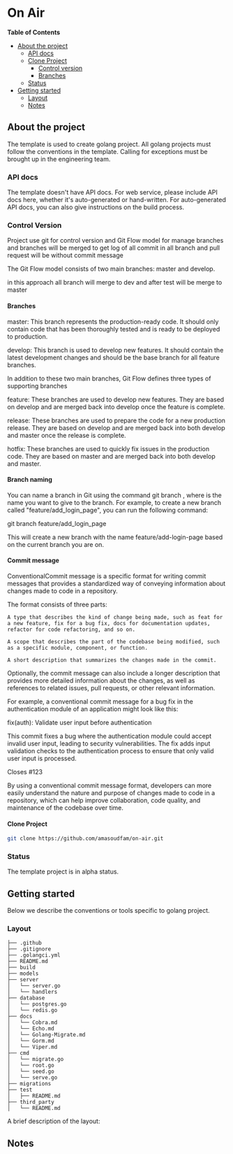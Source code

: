 # On Air

**Table of Contents**

- [About the project](#about-the-project)
    - [API docs](#api-docs)
    - [Clone Project](#clone-project) 
      - [Control version](#control-version)
      - [Branches](#branches) 
    - [Status](#status)
- [Getting started](#getting-started)
  - [Layout](#layout)
  - [Notes](#notes)

## About the project

The template is used to create golang project. All golang projects must follow the conventions in the
template. Calling for exceptions must be brought up in the engineering team.

### API docs

The template doesn't have API docs. For web service, please include API docs here, whether it's
auto-generated or hand-written. For auto-generated API docs, you can also give instructions on the
build process.

### Control Version

Project use git for control version and  Git Flow model for manage branches and branches will be merged to get log of all commit in all branch and pull request will be without commit message 

The Git Flow model consists of two main branches: master and develop.

in this approach all branch will merge to dev and after test will be merge to master

#### Branches

  master: This branch represents the production-ready code. It should only contain code that has been thoroughly tested and is ready to be deployed to production.

  develop: This branch is used to develop new features. It should contain the latest development changes and should be the base branch for all feature branches.

In addition to these two main branches, Git Flow defines three types of supporting branches

  feature: These branches are used to develop new features. They are based on develop and are merged back into develop once the feature is complete.

  release: These branches are used to prepare the code for a new production release. They are based on develop and are merged back into both develop and master once the release is complete.

  hotfix: These branches are used to quickly fix issues in the production code. They are based on master and are merged back into both develop and master.

####  Branch naming

You can name a branch in Git using the command git branch <branch-name>, where <branch-name> is the name you want to give to the branch. For example, to create a new branch called "feature/add_login_page", you can run the following command:

  git branch feature/add_login_page

This will create a new branch with the name feature/add-login-page based on the current branch you are on.

#### Commit message

ConventionalCommit message is a specific format for writing commit messages that provides a standardized way of conveying information about changes made to code in a repository.

The format consists of three parts:

    A type that describes the kind of change being made, such as feat for a new feature, fix for a bug fix, docs for documentation updates, refactor for code refactoring, and so on.

    A scope that describes the part of the codebase being modified, such as a specific module, component, or function.

    A short description that summarizes the changes made in the commit.

Optionally, the commit message can also include a longer description that provides more detailed information about the changes, as well as references to related issues, pull requests, or other relevant information.

For example, a conventional commit message for a bug fix in the authentication module of an application might look like this:

  fix(auth): Validate user input before authentication

  This commit fixes a bug where the authentication module could accept invalid user input, leading to security vulnerabilities. The fix adds input validation checks to the authentication process to ensure that only valid user input is processed.

  Closes #123

By using a conventional commit message format, developers can more easily understand the nature and purpose of changes made to code in a repository, which can help improve collaboration, code quality, and maintenance of the codebase over time.

#### Clone Project

```bash
git clone https://github.com/amasoudfam/on-air.git
```

### Status

The template project is in alpha status.

## Getting started

Below we describe the conventions or tools specific to golang project.

### Layout

```tree
├── .github
├── .gitignore
├── .golangci.yml
├── README.md
├── build
├── models
├── server
│   └── server.go
│   └── handlers
├── database
│   └── postgres.go
│   └── redis.go
├── docs
│   └── Cobra.md
│   └── Echo.md
│   └── Golang-Migrate.md
│   └── Gorm.md
│   └── Viper.md
├── cmd
│   └── migrate.go
│   └── root.go
│   └── seed.go
│   └── serve.go
├── migrations
├── test
│   ├── README.md
├── third_party
│   └── README.md
```

A brief description of the layout:

## Notes
